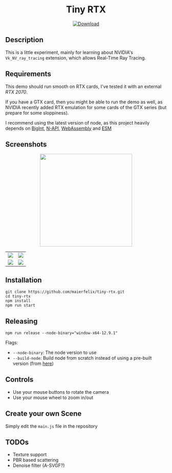 <h1 align="center">Tiny RTX</h1>

<p align="center">
    <a href="https://github.com/maierfelix/tiny-rtx/releases/latest"><img alt="Download" src="https://i.imgur.com/WFhqKC1.png"></a>
</p>

## Description

This is a little experiment, mainly for learning about NVIDIA's `Vk_NV_ray_tracing` extension, which allows Real-Time Ray Tracing. 

## Requirements

This demo should run smooth on RTX cards, I've tested it with an external *RTX 2070*.

If you have a GTX card, then you might be able to run the demo as well, as NVIDIA recently added RTX emulation for some cards of the GTX series (but prepare for some sloppiness).

I recommend using the latest version of node, as this project heavily depends on [BigInt](https://developer.mozilla.org/en-US/docs/Web/JavaScript/Reference/Global_Objects/BigInt), [N-API](https://nodejs.org/api/n-api.html), [WebAssembly](https://developer.mozilla.org/en-US/docs/WebAssembly) and [ESM](https://nodejs.org/api/esm.html)

## Screenshots

<p align="center">
  <a href="https://www.youtube.com/watch?v=ak2bvDGjzdM"><img src="https://i.imgur.com/pKerS1J.gif" height="288"></a>
</p>

|  |  |
:-------------------------:|:-------------------------:
<img src="https://i.imgur.com/ccfpEIH.png">  |  <img src="https://i.imgur.com/H8nIv6r.png">
<img src="https://i.imgur.com/5KOxFS1.png">  |  <img src="https://i.imgur.com/wPr1TH5.png">

## Installation

````
git clone https://github.com/maierfelix/tiny-rtx.git
cd tiny-rtx
npm install
npm run start
````

## Releasing

````
npm run release --node-binary="window-x64-12.9.1"
````

Flags:
  - `--node-binary`: The node version to use
  - `--build-node`: Build node from scratch instead of using a pre-built version (from [here](https://github.com/nexe/nexe/releases))

## Controls

 - Use your mouse buttons to rotate the camera
 - Use your mouse wheel to zoom in/out

## Create your own Scene

Simply edit the `main.js` file in the repository

## TODOs

 - Texture support
 - PBR based scattering
 - Denoise filter (A-SVGF?)
 
